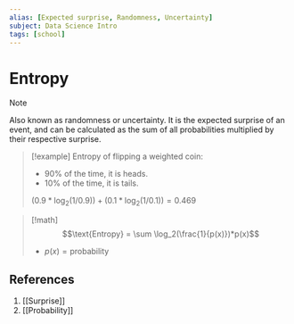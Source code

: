 ```yaml
---
alias: [Expected surprise, Randomness, Uncertainty]
subject: Data Science Intro
tags: [school]
---
```

# Entropy

> [!note]
> Also known as randomness or uncertainty. It is the expected surprise of an event, and can be calculated as the sum of all probabilities multiplied by their respective surprise.

> [!example] 
> Entropy of flipping a weighted coin:
> - 90% of the time, it is heads.
> - 10% of the time, it is tails.
> 
> $(0.9 * \log_2(1/0.9)) + (0.1 * \log_2(1/0.1)) = 0.469$

> [!math]
> $$\text{Entropy} = \sum \log_2(\frac{1}{p(x)})*p(x)$$
> - $p(x) = \text{probability}$

## References
1. [[Surprise]]
2. [[Probability]]